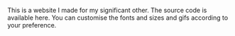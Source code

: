 This is a website I made for my significant other. The source code is available here. You can customise the fonts and sizes and gifs according to your preference.
